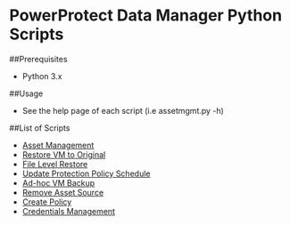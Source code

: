 # PowerProtect Data Manager Python Scripts

##Prerequisites
- Python 3.x

##Usage
- See the help page of each script (i.e assetmgmt.py -h)

##List of Scripts
- [Asset Management](assetmgmt.py)
- [Restore VM to Original](restorevmorig.py)
- [File Level Restore](filelevelrestore.py)
- [Update Protection Policy Schedule](updateprotectionpolicyschedule.py)
- [Ad-hoc VM Backup](adhocvmbck.py)
- [Remove Asset Source](removeassetsrc.py)
- [Create Policy](addpolicy.py)
- [Credentials Management](credsmgmt.py)
